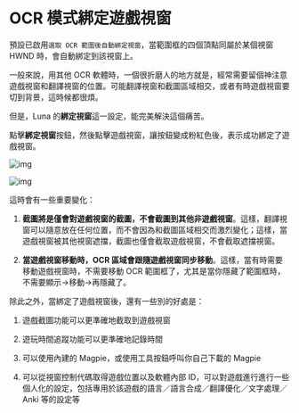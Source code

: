 # OCR 模式綁定遊戲視窗

預設已啟用`選取 OCR 範圍後自動綁定視窗`，當範圍框的四個頂點同屬於某個視窗 HWND 時，會自動綁定到該視窗上。

一般來說，用其他 OCR 軟體時，一個很折磨人的地方就是，經常需要留個神注意遊戲視窗和翻譯視窗的位置。可能翻譯視窗和截圖區域相交，或者有時遊戲視窗要切到背景，這時候都很煩。

但是，Luna 的**綁定視窗**這一設定，能完美解決這個痛苦。

點擊**綁定視窗**按鈕，然後點擊遊戲視窗，讓按鈕變成粉紅色後，表示成功綁定了遊戲視窗。

![img](https://image.lunatranslator.org/zh/gooduseocr/bind.png)

![img](https://image.lunatranslator.org/zh/gooduseocr/bindok.png)

這時會有一些重要變化：

1. **截圖將是僅會對遊戲視窗的截圖，不會截圖到其他非遊戲視窗**。這樣，翻譯視窗可以隨意放在任何位置，而不會因為和截圖區域相交而激烈變化；這樣，當遊戲視窗被其他視窗遮擋，截圖也僅會截取遊戲視窗，不會截取遮擋視窗。

2. **當遊戲視窗移動時，OCR 區域會跟隨遊戲視窗同步移動**。這樣，當有時需要移動遊戲視窗時，不需要移動 OCR 範圍框了，尤其是當你隱藏了範圍框時，不需要顯示->移動->再隱藏了。


除此之外，當綁定了遊戲視窗後，還有一些別的好處是：

1. 遊戲截圖功能可以更準確地截取到遊戲視窗

2. 遊玩時間追蹤功能可以更準確地記錄時間

3. 可以使用內建的 Magpie，或使用工具按鈕呼叫你自己下載的 Magpie

4. 可以從視窗控制代碼取得遊戲位置以及軟體內部 ID，可以對遊戲進行進行一些個人化的設定，包括專用於該遊戲的語言／語言合成／翻譯優化／文字處理／Anki 等的設定等
